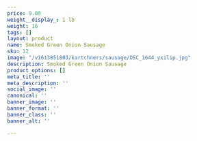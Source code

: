 ```yaml
---
price: 9.09
weight__display_: 1 lb
weight: 16
tags: []
layout: product
name: Smoked Green Onion Sausage
sku: 12
image: "/v1613851803/kartchners/sausage/DSC_1644_yxilip.jpg"
description: Smoked Green Onion Sausage
product_options: []
meta_title: ''
meta_description: ''
social_image: ''
canonical: ''
banner_image: ''
banner_format: ''
banner_class: ''
banner_alt: ''

---
```

